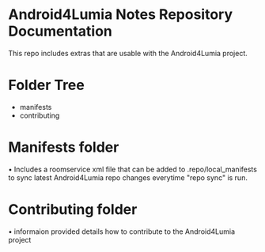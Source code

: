 Android4Lumia Notes Repository Documentation
=============
This repo includes extras that are usable with the Android4Lumia project.

Folder Tree
=============
* manifests
* contributing

Manifests folder
============
• Includes a roomservice xml file that can be added to .repo/local_manifests to sync latest Android4Lumia repo
changes everytime "repo sync" is run.

Contributing folder
===========
• informaion provided details how to contribute to the Android4Lumia project

